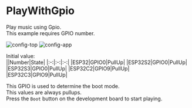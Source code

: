 # PlayWithGpio

Play music using Gpio.   
This example requires GPIO number.   

![config-top](https://user-images.githubusercontent.com/6020549/214175080-ef28ccfa-467b-47ec-b2f5-c08f1474bd09.jpg)
![config-app](https://user-images.githubusercontent.com/6020549/214175089-9a241bf6-4886-4e05-a763-b73e0b6b0088.jpg)


Initial value:   
||Number|State|
|:-:|:-:|:-:|
|ESP32|GPIO0|PullUp|
|ESP32S2|GPIO0|PullUp|
|ESP32S3|GPIO0|PullUp|
|ESP32C2|GPIO9|PullUp|
|ESP32C3|GPIO9|PullUp|

This GPIO is used to determine the boot mode.   
This values are always pullups.   
Press the ```Boot``` button on the development board to start playing.

